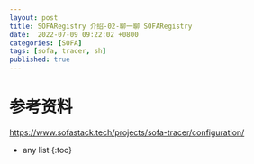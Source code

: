 ```yaml
---
layout: post
title: SOFARegistry 介绍-02-聊一聊 SOFARegistry
date:  2022-07-09 09:22:02 +0800
categories: [SOFA]
tags: [sofa, tracer, sh]
published: true
---
```




# 参考资料

https://www.sofastack.tech/projects/sofa-tracer/configuration/

* any list
{:toc}